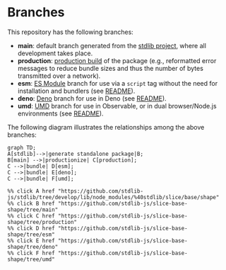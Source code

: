<!--

@license Apache-2.0

Copyright (c) 2022 The Stdlib Authors.

Licensed under the Apache License, Version 2.0 (the "License");
you may not use this file except in compliance with the License.
You may obtain a copy of the License at

    http://www.apache.org/licenses/LICENSE-2.0

Unless required by applicable law or agreed to in writing, software
distributed under the License is distributed on an "AS IS" BASIS,
WITHOUT WARRANTIES OR CONDITIONS OF ANY KIND, either express or implied.
See the License for the specific language governing permissions and
limitations under the License.

-->

# Branches

This repository has the following branches:

-   **main**: default branch generated from the [stdlib project][stdlib-url], where all development takes place.
-   **production**: [production build][production-url] of the package (e.g., reformatted error messages to reduce bundle sizes and thus the number of bytes transmitted over a network).
-   **esm**: [ES Module][esm-url] branch for use via a `script` tag without the need for installation and bundlers (see [README][esm-readme]).
-   **deno**: [Deno][deno-url] branch for use in Deno (see [README][deno-readme]).
-   **umd**: [UMD][umd-url] branch for use in Observable, or in dual browser/Node.js environments (see [README][umd-readme]).

The following diagram illustrates the relationships among the above branches:

```mermaid
graph TD;
A[stdlib]-->|generate standalone package|B;
B[main] -->|productionize| C[production];
C -->|bundle| D[esm];
C -->|bundle| E[deno];
C -->|bundle| F[umd];

%% click A href "https://github.com/stdlib-js/stdlib/tree/develop/lib/node_modules/%40stdlib/slice/base/shape"
%% click B href "https://github.com/stdlib-js/slice-base-shape/tree/main"
%% click C href "https://github.com/stdlib-js/slice-base-shape/tree/production"
%% click D href "https://github.com/stdlib-js/slice-base-shape/tree/esm"
%% click E href "https://github.com/stdlib-js/slice-base-shape/tree/deno"
%% click F href "https://github.com/stdlib-js/slice-base-shape/tree/umd"
```

[stdlib-url]: https://github.com/stdlib-js/stdlib/tree/develop/lib/node_modules/%40stdlib/slice/base/shape
[production-url]: https://github.com/stdlib-js/slice-base-shape/tree/production
[deno-url]: https://github.com/stdlib-js/slice-base-shape/tree/deno
[deno-readme]: https://github.com/stdlib-js/slice-base-shape/blob/deno/README.md
[umd-url]: https://github.com/stdlib-js/slice-base-shape/tree/umd
[umd-readme]: https://github.com/stdlib-js/slice-base-shape/blob/umd/README.md
[esm-url]: https://github.com/stdlib-js/slice-base-shape/tree/esm
[esm-readme]: https://github.com/stdlib-js/slice-base-shape/blob/esm/README.md